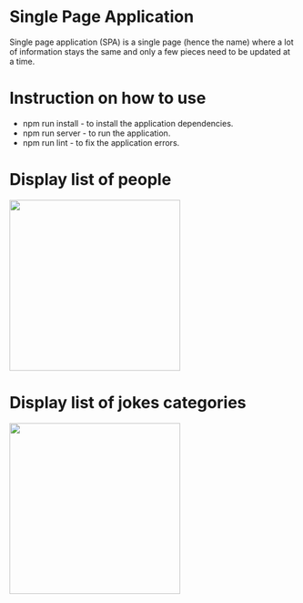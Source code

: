 # Single Page Application
Single page application (SPA) is a single page (hence the name) where a lot of information stays the same and only a few pieces need to be updated at a time.

# Instruction on how to use
* npm run install - to install the application dependencies.
* npm run server - to run the application.
* npm run lint - to fix the application errors.

# Display list of people
<img src="https://github.com/Tumelo-Mokhwathi/assessment_single_page_application/blob/main/src/assets/swagger.png" width="300" />

# Display list of jokes categories
<img src="https://github.com/Tumelo-Mokhwathi/assessment_single_page_application/blob/main/src/assets/swagger_2.png" width="300" />
